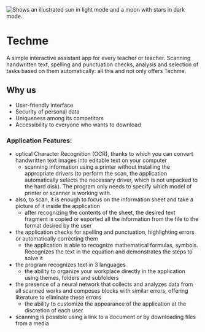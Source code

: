 <picture>
<img alt="Shows an illustrated sun in light mode and a moon with stars in dark mode." src="https://top-fon.com/uploads/posts/2023-01/1675153017_top-fon-com-p-fon-dlya-prezentatsii-metodicheskaya-rabot-99.png"> </picture>

# Techme
A simple interactive assistant app for every teacher or teacher. Scanning handwritten text, spelling and punctuation checks, analysis and selection of tasks based on them automatically: all this and not only offers Techme. 


## Why us
- User-friendly interface
- Security of personal data
- Uniqueness among its competitors
- Accessibility to everyone who wants to download
   
### Application Features: 
- optical Character Recognition (OCR), thanks to which you can convert handwritten text images into editable text on your computer 
   - scanning information using a printer without installing the appropriate drivers (to perform the scan, the application automatically selects the necessary driver, which is not unpacked to the hard disk). The program only needs to specify which model of printer or scanner is working with.
- also, to scan, it is enough to focus on the information sheet and take a picture of it inside the application
  - after recognizing the contents of the sheet, the desired text fragment is copied or exported all the information from the file to the format desired by the user
- the application checks for spelling and punctuation, highlighting errors or automatically correcting them
  - the application is able to recognize mathematical formulas, symbols. Recognizes the text in the equation and demonstrates the steps to solve it
- the program recognizes text in 3 languages
  - the ability to organize your workplace directly in the application using themes, folders and subfolders
- the presence of a neural network that collects and analyzes data from all scanned works and composes blocks with similar errors, offering literature to eliminate these errors
  - the ability to customize the appearance of the application at the discretion of each user
- scanning is possible using a link to a document or by downloading files from a media

